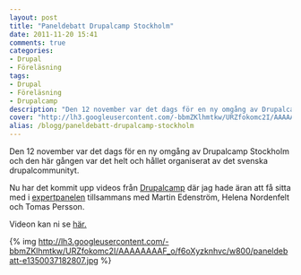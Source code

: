 ```yaml
---
layout: post
title: "Paneldebatt Drupalcamp Stockholm"
date: 2011-11-20 15:41
comments: true
categories: 
- Drupal
- Föreläsning
tags: 
- Drupal
- Föreläsning
- Drupalcamp
description: "Den 12 november var det dags för en ny omgång av Drupalcamp Stockholm och den här gången var det helt och hållet organiserat av det svenska drupalcommunityt."
cover: "http://lh3.googleusercontent.com/-bbmZKlhmtkw/URZfokomc2I/AAAAAAAAF_o/f6oXyzknhvc/w800/paneldebatt-e1350037182807.jpg"
alias: /blogg/paneldebatt-drupalcamp-stockholm
---
```

Den 12 november var det dags för en ny omgång av Drupalcamp Stockholm och den här gången var det helt och hållet organiserat av det svenska drupalcommunityt.

Nu har det kommit upp videos från [Drupalcamp](http://fall2011.drupalcamp.se/) där jag hade äran att få sitta med i [expertpanelen](http://fall2011.drupalcamp.se/sessions/paneldebatt) tillsammans med Martin Edenström, Helena Nordenfelt och Tomas Persson.

Videon kan ni se [här.](http://vimeo.com/32204550)

{% img http://lh3.googleusercontent.com/-bbmZKlhmtkw/URZfokomc2I/AAAAAAAAF_o/f6oXyzknhvc/w800/paneldebatt-e1350037182807.jpg %}

